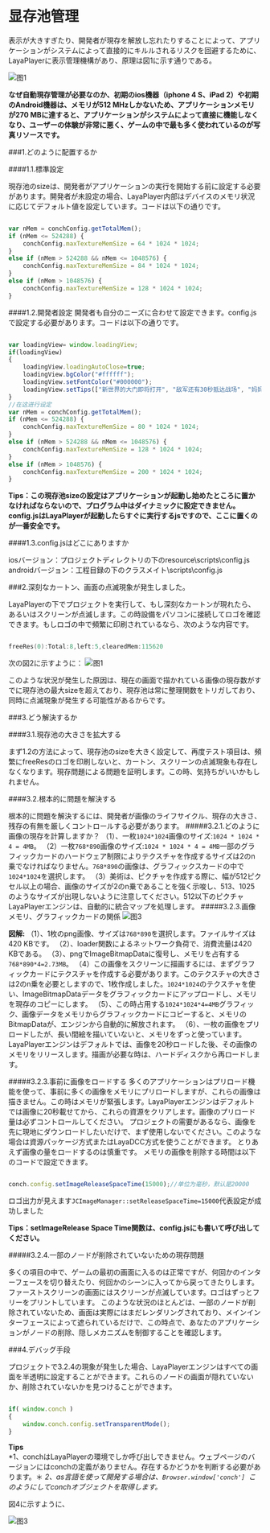 # 显存池管理

表示が大きすぎたり、開発者が現存を解放し忘れたりすることによって、アプリケーションがシステムによって直接的にキルルされるリスクを回避するために、LayaPlayerに表示管理機構があり、原理は図1に示す通りである。


![图1](img/1.jpg)  




**なぜ自動現存管理が必要なのか、初期のios機器（iphone 4 S、iPad 2）や初期のAndroid機器は、メモリが512 MHzしかないため、アプリケーションメモリが270 MBに達すると、アプリケーションがシステムによって直接に機能しなくなり、ユーザーの体験が非常に悪く、ゲームの中で最も多く使われているのが写真リソースです。**

###1.どのように配置するか



####1.1.標準設定

現存池のsizeは、開発者がアプリケーションの実行を開始する前に設定する必要があります。開発者が未設定の場合、LayaPlayer内部はデバイスのメモリ状況に応じてデフォルト値を設定しています。コードは以下の通りです。

```javascript

var nMem = conchConfig.getTotalMem();
if (nMem <= 524288) {
    conchConfig.maxTextureMemSize = 64 * 1024 * 1024;
}
else if (nMem > 524288 && nMem <= 1048576) {
    conchConfig.maxTextureMemSize = 84 * 1024 * 1024;
}
else if (nMem > 1048576) {
    conchConfig.maxTextureMemSize = 128 * 1024 * 1024;
}
```




####1.2.開発者設定
開発者も自分のニーズに合わせて設定できます。config.jsで設定する必要があります。コードは以下の通りです。


```javascript

var loadingView= window.loadingView;
if(loadingView)
{
    loadingView.loadingAutoClose=true;
    loadingView.bgColor("#ffffff");
    loadingView.setFontColor("#000000");
    loadingView.setTips(["新世界的大门即将打开", "敌军还有30秒抵达战场", "妈妈说，心急吃不了热豆腐"]);
}
//在这进行设定
var nMem = conchConfig.getTotalMem();
if (nMem <= 524288) {
    conchConfig.maxTextureMemSize = 80 * 1024 * 1024;
}
else if (nMem > 524288 && nMem <= 1048576) {
    conchConfig.maxTextureMemSize = 128 * 1024 * 1024;
}
else if (nMem > 1048576) {
    conchConfig.maxTextureMemSize = 200 * 1024 * 1024;
}
```


**Tips：この現存池sizeの設定はアプリケーションが起動し始めたところに置かなければならないので、プログラム中はダイナミックに設定できません。config.jsはLayaPlayerが起動したらすぐに実行するjsですので、ここに置くのが一番安全です。**



####1.3.config.jsはどこにありますか

iosバージョン：プロジェクトディレクトリの下のresource\scripts\config.js
androidバージョン：工程目録の下のクラスメイト\scripts\config.js



###2.深刻なカートン、画面の点滅現象が発生しました。

LayaPlayerの下でプロジェクトを実行して、もし深刻なカートンが現れたら、あるいはスクリーンが点滅します。この時設備をパソコンに接続してロゴを確認できます。もしロゴの中で頻繁に印刷されているなら、次のような内容です。


```verilog

freeRes(0):Total:8,left:5,clearedMem:115620
```


次の図2に示すように：
![图1](img/2.jpg)  


このような状況が発生した原因は、現在の画面で描かれている画像の現存数がすでに現存池の最大sizeを超えており、現存池は常に整理関数をトリガしており、同時に点滅現象が発生する可能性があるからです。


###3.どう解決するか

####3.1.現存池の大きさを拡大する

まず1.2の方法によって、現存池のsizeを大きく設定して、再度テスト項目は、頻繁にfreeResのロゴを印刷しないと、カートン、スクリーンの点滅現象も存在しなくなります。現存問題による問題を証明します。この時、気持ちがいいかもしれません。

####3.2.根本的に問題を解決する

根本的に問題を解決するには、開発者が画像のライフサイクル、現存の大きさ、残存の有無を厳しくコントロールする必要があります。
#####3.2.1.どのように画像の現存を計算しますか？
（1）、一枚`1024*1024`画像のサイズ:`1024 * 1024 * 4 = 4MB`。
（2）一枚`768*890`画像のサイズ:`1024 * 1024 * 4 = 4MB`一部のグラフィックカードのハードウェア制限によりテクスチャを作成するサイズは2のn乗でなければなりません。`768*890`の画像は、グラフィックスカードの中で`1024*1024`を選択します。
（3）美術は、ピクチャを作成する際に、幅が512ピクセル以上の場合、画像のサイズが2のn乗であることを強く示唆し、513、1025のようなサイズが出現しないように注意してください。512以下のピクチャLayaPlayerエンジンは、自動的に統合マップを処理します。
#####3.2.3.画像メモリ、グラフィックカードの関係
![图3](img/3.jpg)  


**図解:**
（1）、1枚のpng画像、サイズは`768*890`を選択します。ファイルサイズは420 KBです。
（2）、loader関数によるネットワーク負荷で、消費流量は420 KBである。
（3）、pngでImageBitmapDataに復号し、メモリを占有する`768*890*4=2.73MB`。
（4）この画像をスクリーンに描画するには、まずグラフィックカードにテクスチャを作成する必要があります。このテクスチャの大きさは2のn乗を必要としますので、1枚作成しました。`1024*1024`のテクスチャを使い、ImageBitmapDataデータをグラフィックカードにアップロードし、メモリを現存のコピーにします。
（5）、この時占用する`1024*1024*4=4MB`グラフィック、画像データをメモリからグラフィックカードにコピーすると、メモリのBitmapDataが、エンジンから自動的に解放されます。
（6）、一枚の画像をプリロードしたが、長い間絵を描いていないと、メモリをずっと使っています。LayaPlayerエンジンはデフォルトでは、画像を20秒ロードした後、その画像のメモリをリリースします。描画が必要な時は、ハードディスクから再ロードします。

#####3.2.3.事前に画像をロードする
多くのアプリケーションはプリロード機能を使って、事前に多くの画像をメモリにプリロードしますが、これらの画像は描きません。この時はメモリが緊張します。LayaPlayerエンジンはデフォルトでは画像に20秒載せてから、これらの資源をクリアします。画像のプリロード量は必ずコントロールしてください。
プロジェクトの需要があるなら、画像を先に現地にダウンロードしたいだけで、まず使用しないでください。このような場合は資源パッケージ方式またはLayaDCC方式を使うことができます。
とりあえず画像の量をロードするのは慎重です。
メモリの画像を削除する時間は以下のコードで設定できます。


```javascript

conch.config.setImageReleaseSpaceTime(15000);//单位为毫秒，默认是20000
```

ロゴ出力が見えます`JCImageManager::setReleaseSpaceTime=15000`代表設定が成功しました

**Tips：setImageRelease Space Time関数は、config.jsにも書いて呼び出してください。**

#####3.2.4.一部のノードが削除されていないための現存問題

多くの項目の中で、ゲームの最初の画面に入るのは正常ですが、何回かのインターフェースを切り替えたり、何回かのシーンに入ってから戻ってきたりします。ファーストスクリーンの画面にはスクリーンが点滅しています。ロゴはずっとフリーをプリントしています。
このような状況のほとんどは、一部のノードが削除されていないため、画面は実際にはまだレンダリングされており、メインインターフェースによって遮られているだけで、この時点で、あなたのアプリケーションがノードの削除、隠しメカニズムを制御することを確認します。


###4.デバッグ手段

プロジェクトで3.2.4の現象が発生した場合、LayaPlayerエンジンはすべての画面を半透明に設定することができます。これらのノードの画面が隠れていないか、削除されていないかを見つけることができます。


```javascript

if( window.conch )
{
    window.conch.config.setTransparentMode();
}
```

**Tips**  
*1、conchはLayaPlayerの環境でしか呼び出しできません。ウェブページのバージョンにはconchの定義がありません。存在するかどうかを判断する必要があります。＊
*2、as言語を使って開発する場合は、`Browser.window['conch'] `このようにしてconchオブジェクトを取得します。*

図4に示すように、

![图3](img/4.jpg)  

